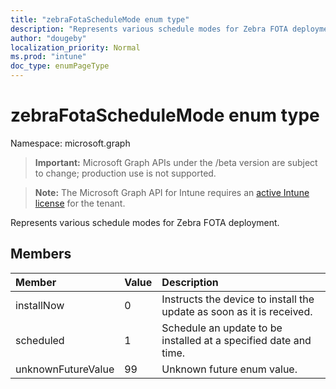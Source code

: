 ```yaml
---
title: "zebraFotaScheduleMode enum type"
description: "Represents various schedule modes for Zebra FOTA deployment."
author: "dougeby"
localization_priority: Normal
ms.prod: "intune"
doc_type: enumPageType
---
```


# zebraFotaScheduleMode enum type

Namespace: microsoft.graph

> **Important:** Microsoft Graph APIs under the /beta version are subject to change; production use is not supported.

> **Note:** The Microsoft Graph API for Intune requires an [active Intune license](https://go.microsoft.com/fwlink/?linkid=839381) for the tenant.

Represents various schedule modes for Zebra FOTA deployment.

## Members
|Member|Value|Description|
|:---|:---|:---|
|installNow|0|Instructs the device to install the update as soon as it is received.|
|scheduled|1|Schedule an update to be installed at a specified date and time.|
|unknownFutureValue|99|Unknown future enum value.|




